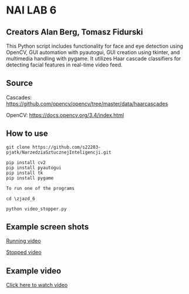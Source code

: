 # NAI LAB 6
## Creators Alan Berg, Tomasz Fidurski

This Python script includes functionality for face and eye detection using OpenCV,
GUI automation with pyautogui, GUI creation using tkinter, and multimedia handling with pygame.
It utilizes Haar cascade classifiers for detecting facial features in real-time video feed.

## Source

Cascades: https://github.com/opencv/opencv/tree/master/data/haarcascades

OpenCV: https://docs.opencv.org/3.4/index.html


## How to use 
    git clone https://github.com/s22203-pjatk/NarzedziaSztucznejInteligencji.git

	pip install cv2
	pip install pyautogui 
	pip install tk 
	pip install pygame

	To run one of the programs 
    
    cd \zjazd_6

    python video_stopper.py
    
## Example screen shots

[Running video](screenshots/status_running.png)

[Stopped video](screenshots/status_paused.png)
## Example video 
[Click here to watch video](https://l.facebook.com/l.php?u=https%3A%2F%2Fyoutu.be%2FNcGpfVacpdU%3Ffbclid%3DIwAR0AS3Dw2xCoNbuaqHQXT_N9IOmGRFsOfk6mJuZAFx_i94tyE7ga5_7dqzk&h=AT0Pp7mlSYHh3HoNQe9wZAcBlKAFALM-ZXnmghjKkk6RpFPz9o7j45fWoLbcW-J5FUT87bCnHl3UansDgULX4iw6TSevRoePamvZv4kNHVYtDaAa4jMp4RH3OARI5UqGiD8Nww)
